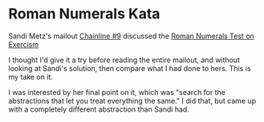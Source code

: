 # Roman Numerals Kata

Sandi Metz's mailout [Chainline #9](http://us3.campaign-archive2.com/?u=1090565ccff48ac602d0a84b4&id=24e2bac263&e=c8d8b71822) discussed the [Roman Numerals Test on Exercism](https://github.com/alxndr/exercism/blob/master/ruby/roman-numerals/roman_numerals_test.rb)

I thought I'd give it a try before reading the entire mailout, and without looking at Sandi's solution, then compare what I had done to hers.
This is my take on it.

I was interested by her final point on it, which was "search for the abstractions that let you treat everything the same."
I did that, but came up with a completely different abstraction than Sandi had.


